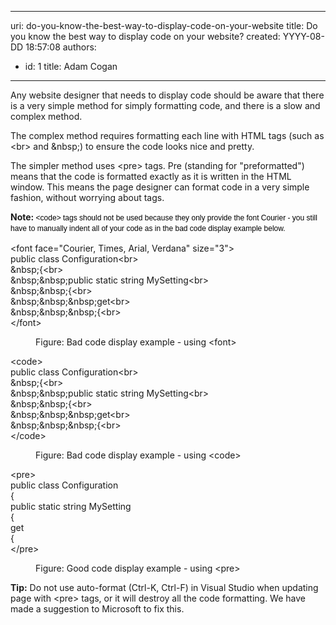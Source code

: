 

---
uri: do-you-know-the-best-way-to-display-code-on-your-website
title: Do you know the best way to display code on your website?
created: YYYY-08-DD 18:57:08
authors:
  - id: 1
    title: Adam Cogan
---




<span class='intro'> <p>Any website designer that needs to display code should be aware that there is a very simple method for simply formatting code, and there is a slow and complex method.</p><p>The complex method requires formatting each line with HTML tags (such as &lt;br&gt; and &amp;nbsp;) to ensure the code looks nice and pretty.</p><p>The simpler method uses &lt;pre&gt; tags. Pre (standing for &quot;preformatted&quot;) means that the code is formatted exactly as it is written in the HTML window. This means the page designer can format code in a very simple fashion, without worrying about tags.​<br></p> </span>

<p>​​<strong>Note&#58;</strong><span style="color&#58;#000000;font-family&#58;verdana, sans-serif;font-size&#58;12px;line-height&#58;16.8px;">&#160;&lt;code&gt; tags should not be used because they only provide the font Courier - you still have to manually indent all of your code as in the bad code display example below.</span> <br></p><p class="ssw15-rteElement-CodeArea">&lt;font face=&quot;Courier, Times, Arial, Verdana&quot; size=&quot;3&quot;&gt;<br>public class Configuration&lt;br&gt;<br>&amp;nbsp;&#123;&lt;br&gt;<br>&amp;nbsp;&amp;nbsp;public static string MySetting&lt;br&gt;<br>&amp;nbsp;&amp;nbsp;&#123;&lt;br&gt;<br>&amp;nbsp;&amp;nbsp;&amp;nbsp;get&lt;br&gt;<br>&amp;nbsp;&amp;nbsp;&amp;nbsp;&#123;&lt;br&gt;<br>&lt;/font&gt;</p><dd class="ssw15-rteElement-FigureBad"> Figure&#58; Bad code display example - using &lt;font&gt; </dd><p class="ssw15-rteElement-CodeArea">&lt;code&gt;<br>public class Configuration&lt;br&gt;<br>&amp;nbsp;&#123;&lt;br&gt;<br>&amp;nbsp;&amp;nbsp;public static string MySetting&lt;br&gt;<br>&amp;nbsp;&amp;nbsp;&#123;&lt;br&gt;<br>&amp;nbsp;&amp;nbsp;&amp;nbsp;get&lt;br&gt;<br>&amp;nbsp;&amp;nbsp;&amp;nbsp;&#123;&lt;br&gt;<br>&lt;/code&gt;</p><dd class="ssw15-rteElement-FigureBad"> Figure&#58; Bad code display example - using &lt;code&gt;</dd><p class="ssw15-rteElement-CodeArea">&lt;pre&gt;<br>public class Configuration<br>&#123;<br>public static string MySetting<br>&#123;<br>get<br>&#123;<br>&lt;/pre&gt;</p><dd class="ssw15-rteElement-FigureGood"> Figure&#58; Good code display example - using &lt;pre&gt;<br></dd><p><b>Tip&#58;</b>&#160;Do not use auto-format (Ctrl-K, Ctrl-F) in Visual Studio when updating page with &lt;pre&gt; tags, or it will destroy all the code formatting. We have made a suggestion to Microsoft to fix this.<br></p>


